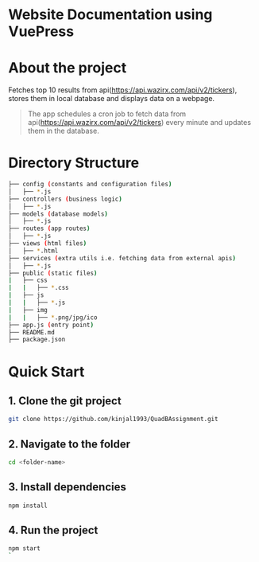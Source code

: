 # Website Documentation using VuePress

# About the project

Fetches top 10 results from api(https://api.wazirx.com/api/v2/tickers), stores them in local database and displays data on a webpage.

> The app schedules a cron job to fetch data from api(https://api.wazirx.com/api/v2/tickers) every minute and updates them in the database.

# Directory Structure

```bash
├── config (constants and configuration files)
│   ├── *.js
├── controllers (business logic)
│   ├── *.js
├── models (database models)
│   ├── *.js
├── routes (app routes)
│   ├── *.js
├── views (html files)
│   ├── *.html
├── services (extra utils i.e. fetching data from external apis)
│   ├── *.js
├── public (static files)
|   ├── css
|   |   ├── *.css
|   ├── js
|   |   ├── *.js
|   ├── img
|   |   ├── *.png/jpg/ico
├── app.js (entry point)
├── README.md
├── package.json
```

# Quick Start

## 1. Clone the git project
``` bash
git clone https://github.com/kinjal1993/QuadBAssignment.git
``` 
## 2. Navigate to the folder
``` bash
cd <folder-name>
``` 
## 3. Install dependencies
``` bash
npm install
```
## 4. Run the project
``` bash
npm start
`